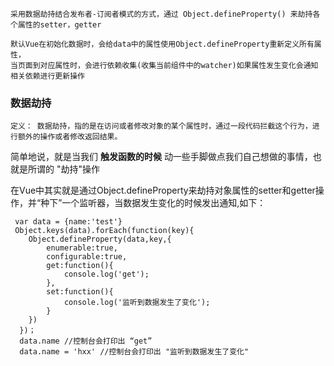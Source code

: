 ```采用数据劫持结合发布者-订阅者模式的方式，通过 Object.defineProperty() 来劫持各个属性的setter，getter```

    默认Vue在初始化数据时，会给data中的属性使用Object.defineProperty重新定义所有属性，
    当页面到对应属性时，会进行依赖收集(收集当前组件中的watcher)如果属性发生变化会通知相关依赖进行更新操作
    
  ### 数据劫持
    定义： 数据劫持，指的是在访问或者修改对象的某个属性时，通过一段代码拦截这个行为，进行额外的操作或者修改返回结果。
 简单地说，就是当我们 **触发函数的时候** 动一些手脚做点我们自己想做的事情，也就是所谓的 "劫持"操作
    
    
    
   在Vue中其实就是通过Object.defineProperty来劫持对象属性的setter和getter操作，并“种下”一个监听器，当数据发生变化的时候发出通知,如下：
 ```  
  var data = {name:'test'}
  Object.keys(data).forEach(function(key){
    Object.defineProperty(data,key,{
        enumerable:true,
        configurable:true,
        get:function(){
            console.log('get');
        },
        set:function(){
            console.log('监听到数据发生了变化');
        }
    })
   })；
   data.name //控制台会打印出 “get”
   data.name = 'hxx' //控制台会打印出 "监听到数据发生了变化"
```
